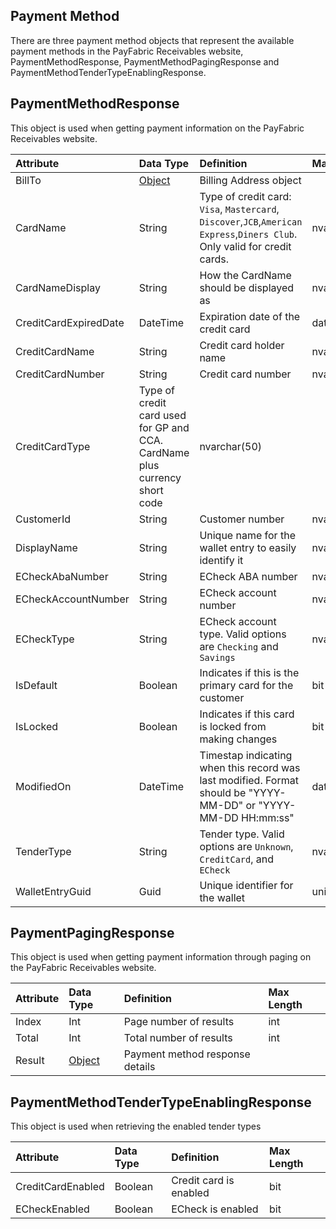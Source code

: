 ## Payment Method
There are three payment method objects that represent the available payment methods in the PayFabric Receivables website, PaymentMethodResponse, PaymentMethodPagingResponse and PaymentMethodTenderTypeEnablingResponse. 

## PaymentMethodResponse
This object is used when getting payment information on the PayFabric Receivables website.

| Attribute | Data Type | Definition | Max Length |
| :----------- | :--------- | :--------- | :--------- |
| BillTo | [Object](Address.md#AddressResponse) | Billing Address object |
| CardName | String | Type of credit card: ``Visa``, ``Mastercard``, ``Discover``,``JCB``,``American Express``,``Diners Club``. Only valid for credit cards. | nvarchar(16) |
| CardNameDisplay | String | How the CardName should be displayed as | nvarchar(16) |
| CreditCardExpiredDate | DateTime | Expiration date of the credit card | datetime |
| CreditCardName | String | Credit card holder name | nvarchar(64) |
| CreditCardNumber | String | Credit card number | nvarchar(64) |
| CreditCardType | Type of credit card used for GP and CCA. CardName plus currency short code | nvarchar(50) |
| CustomerId | String | Customer number | nvarchar(25) |
| DisplayName | String | Unique name for the wallet entry to easily identify it | nvarchar(25) |
| ECheckAbaNumber | String | ECheck ABA number | nvarchar(64) |
| ECheckAccountNumber | String | ECheck account number | nvarchar(64) |
| ECheckType | String | ECheck account type. Valid options are ``Checking`` and ``Savings`` | nvarchar(32) |
| IsDefault | Boolean | Indicates if this is the primary card for the customer | bit |
| IsLocked | Boolean | Indicates if this card is locked from making changes | bit |
| ModifiedOn | DateTime | Timestap indicating when this record was last modified. Format should be "YYYY-MM-DD" or "YYYY-MM-DD HH:mm:ss" | datetime |
| TenderType | String | Tender type. Valid options are ``Unknown``, ``CreditCard``, and ``ECheck`` | nvarchar(64) |
| WalletEntryGuid | Guid | Unique identifier for the wallet | uniqueidentifier |

## PaymentPagingResponse
This object is used when getting payment information through paging on the PayFabric Receivables website.

| Attribute | Data Type | Definition | Max Length |
| :----------- | :--------- | :--------- | :--------- |
| Index | Int | Page number of results  | int |
| Total | Int | Total number of results | int |
| Result | [Object](PaymentMethod.md#PaymentMethodResponse) | Payment method response details |

## PaymentMethodTenderTypeEnablingResponse
This object is used when retrieving the enabled tender types

| Attribute | Data Type | Definition | Max Length |
| :----------- | :--------- | :--------- | :--------- |
| CreditCardEnabled | Boolean | Credit card is enabled  | bit |
| ECheckEnabled | Boolean | ECheck is enabled  | bit |